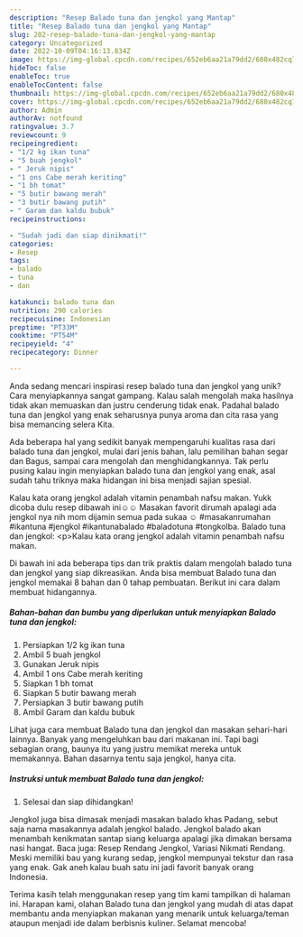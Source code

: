 ```yaml
---
description: "Resep Balado tuna dan jengkol yang Mantap"
title: "Resep Balado tuna dan jengkol yang Mantap"
slug: 202-resep-balado-tuna-dan-jengkol-yang-mantap
category: Uncategorized
date: 2022-10-09T04:16:13.834Z
image: https://img-global.cpcdn.com/recipes/652eb6aa21a79dd2/680x482cq70/balado-tuna-dan-jengkol-foto-resep-utama.jpg
hideToc: false
enableToc: true
enableTocContent: false
thumbnail: https://img-global.cpcdn.com/recipes/652eb6aa21a79dd2/680x482cq70/balado-tuna-dan-jengkol-foto-resep-utama.jpg
cover: https://img-global.cpcdn.com/recipes/652eb6aa21a79dd2/680x482cq70/balado-tuna-dan-jengkol-foto-resep-utama.jpg
author: Admin
authorAv: notfound
ratingvalue: 3.7
reviewcount: 9
recipeingredient:
- "1/2 kg ikan tuna"
- "5 buah jengkol"
- " Jeruk nipis"
- "1 ons Cabe merah keriting"
- "1 bh tomat"
- "5 butir bawang merah"
- "3 butir bawang putih"
- " Garam dan kaldu bubuk"
recipeinstructions:

- "Sudah jadi dan siap dinikmati!"
categories:
- Resep
tags:
- balado
- tuna
- dan

katakunci: balado tuna dan 
nutrition: 290 calories
recipecuisine: Indonesian
preptime: "PT33M"
cooktime: "PT54M"
recipeyield: "4"
recipecategory: Dinner

---
```





Anda sedang mencari inspirasi resep balado tuna dan jengkol yang unik? Cara menyiapkannya sangat gampang. Kalau salah mengolah maka hasilnya tidak akan memuaskan dan justru cenderung tidak enak. Padahal balado tuna dan jengkol yang enak seharusnya punya aroma dan cita rasa yang bisa memancing selera Kita.





Ada beberapa hal yang sedikit banyak mempengaruhi kualitas rasa dari balado tuna dan jengkol, mulai dari jenis bahan, lalu pemilihan bahan segar dan Bagus, sampai cara mengolah dan menghidangkannya. Tak perlu pusing kalau ingin menyiapkan balado tuna dan jengkol yang enak,      asal sudah tahu triknya maka hidangan ini bisa menjadi sajian spesial.














Kalau kata orang jengkol adalah vitamin penambah nafsu makan. Yukk dicoba dulu resep dibawah ini☺️☺️ Masakan favorit dirumah apalagi ada jengkol nya nih mom dijamin semua pada sukaa ☺️ #masakanrumahan #ikantuna #jengkol #ikantunabalado #baladotuna #tongkolba. Balado tuna dan jengkol: &lt;p&gt;Kalau kata orang jengkol adalah vitamin penambah nafsu makan.






Di bawah ini ada beberapa tips dan trik praktis dalam mengolah balado tuna dan jengkol yang siap dikreasikan. Anda bisa membuat Balado tuna dan jengkol memakai 8 bahan dan 0 tahap pembuatan. Berikut ini cara dalam membuat hidangannya.

<!--inarticleads1-->

##### Bahan-bahan dan bumbu yang diperlukan untuk menyiapkan Balado tuna dan jengkol:

1. Persiapkan 1/2 kg ikan tuna
1. Ambil 5 buah jengkol
1. Gunakan  Jeruk nipis
1. Ambil 1 ons Cabe merah keriting
1. Siapkan 1 bh tomat
1. Siapkan 5 butir bawang merah
1. Persiapkan 3 butir bawang putih
1. Ambil  Garam dan kaldu bubuk


Lihat juga cara membuat Balado tuna dan jengkol dan masakan sehari-hari lainnya. Banyak yang mengeluhkan bau dari makanan ini. Tapi bagi sebagian orang, baunya itu yang justru memikat mereka untuk memakannya. Bahan dasarnya tentu saja jengkol, hanya cita. 

<!--inarticleads2-->

##### Instruksi untuk membuat Balado tuna dan jengkol:


1. Selesai dan siap dihidangkan!

Jengkol juga bisa dimasak menjadi masakan balado khas Padang, sebut saja nama masakannya adalah jengkol balado. Jengkol balado akan menambah kenikmatan santap siang keluarga apalagi jika dimakan bersama nasi hangat. Baca juga: Resep Rendang Jengkol, Variasi Nikmati Rendang. Meski memiliki bau yang kurang sedap, jengkol mempunyai tekstur dan rasa yang enak. Gak aneh kalau buah satu ini jadi favorit banyak orang Indonesia. 

Terima kasih telah menggunakan resep yang tim kami tampilkan di halaman ini. Harapan kami, olahan Balado tuna dan jengkol yang mudah di atas dapat membantu anda menyiapkan makanan yang menarik untuk keluarga/teman ataupun menjadi ide dalam berbisnis kuliner. Selamat mencoba!

